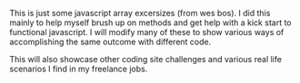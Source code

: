 This is just some javascript array excersizes (from wes bos). I did this mainly to help myself
brush up on methods and get help with a kick start to functional javascript. I will modify many of these to show various ways of accomplishing the same outcome with different code.

This will also showcase other coding site challenges and various real life scenarios I find in my freelance jobs.
